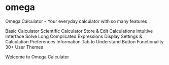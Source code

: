 # omega
Omega Calculator - Your everyday calculator with so many features

Basic Calculator 
Scientific Calculator 
Store & Edit Calculations 
Intuitive Interface 
Solve Long Complicated Expressions 
Display Settings & Calculation Preferences 
Information Tab to Understand Button Functionality 
30+ User Themes 

Welcome to Omega Calculator

